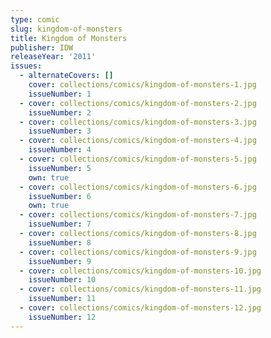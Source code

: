 ```yaml
---
type: comic
slug: kingdom-of-monsters
title: Kingdom of Monsters
publisher: IDW
releaseYear: '2011'
issues:
  - alternateCovers: []
    cover: collections/comics/kingdom-of-monsters-1.jpg
    issueNumber: 1
  - cover: collections/comics/kingdom-of-monsters-2.jpg
    issueNumber: 2
  - cover: collections/comics/kingdom-of-monsters-3.jpg
    issueNumber: 3
  - cover: collections/comics/kingdom-of-monsters-4.jpg
    issueNumber: 4
  - cover: collections/comics/kingdom-of-monsters-5.jpg
    issueNumber: 5
    own: true
  - cover: collections/comics/kingdom-of-monsters-6.jpg
    issueNumber: 6
    own: true
  - cover: collections/comics/kingdom-of-monsters-7.jpg
    issueNumber: 7
  - cover: collections/comics/kingdom-of-monsters-8.jpg
    issueNumber: 8
  - cover: collections/comics/kingdom-of-monsters-9.jpg
    issueNumber: 9
  - cover: collections/comics/kingdom-of-monsters-10.jpg
    issueNumber: 10
  - cover: collections/comics/kingdom-of-monsters-11.jpg
    issueNumber: 11
  - cover: collections/comics/kingdom-of-monsters-12.jpg
    issueNumber: 12
---
```


